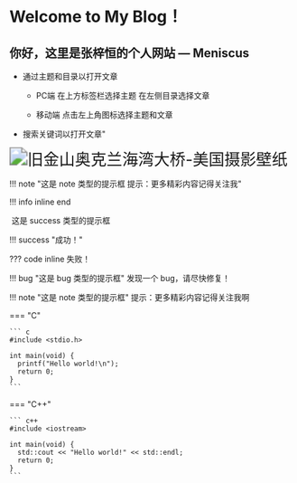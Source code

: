 # Welcome to My Blog！



## 你好，这里是张梓恒的个人网站    —   **Meniscus**

- 通过主题和目录以打开文章
  * PC端 在上方标签栏选择主题 在左侧目录选择文章

  * 移动端 点击左上角图标选择主题和文章
- 搜索关键词以打开文章"  

<img src="https://cdn.jsdelivr.net/gh/Meniscus0/FigureBed@main/img/oakland_bay_bridge_san_francisco-American_Photography_Wallpapers_1366x768.jpg" alt="旧金山奥克兰海湾大桥-美国摄影壁纸" style="zoom: 200%;" />

!!! note "这是 note 类型的提示框  提示：更多精彩内容记得关注我"

!!! info inline end

​    这是 success 类型的提示框

!!! success "成功！"

??? code inline 
    失败！

!!! bug "这是 bug 类型的提示框"
	发现一个 bug，请尽快修复！

!!! note "这是 note 类型的提示框" 提示：更多精彩内容记得关注我啊

=== "C"

    ``` c
    #include <stdio.h>
    
    int main(void) {
      printf("Hello world!\n");
      return 0;
    }
    ```

=== "C++"

    ``` c++
    #include <iostream>
    
    int main(void) {
      std::cout << "Hello world!" << std::endl;
      return 0;
    }
    ```

